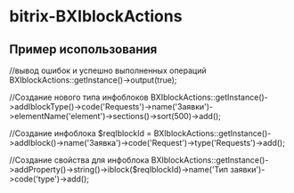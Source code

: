 # bitrix-BXIblockActions

## Пример исопользования

//вывод ошибок и успешно выполненных операций
BXIblockActions::getInstance()->output(true);

//Создание нового типа инфоблоков
BXIblockActions::getInstance()->addIblockType()->code('Requests')->name('Заявки')->elementName('element')->sections()->sort(500)->add();

//Создание инфоблока
$reqIblockId = BXIblockActions::getInstance()->addIblock()->name('Заявка')->code('Request')->type('Requests')->add();

//Создание свойства для инфоблока
BXIblockActions::getInstance()->addProperty()->string()->iblock($reqIblockId)->name('Тип заявки')->code('type')->add();
